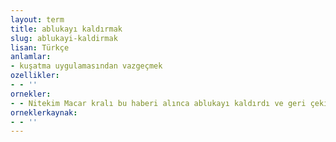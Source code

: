 ```yaml
---
layout: term
title: ablukayı kaldırmak
slug: ablukayi-kaldirmak
lisan: Türkçe
anlamlar:
- kuşatma uygulamasından vazgeçmek
ozellikler:
- - ''
ornekler:
- - Nitekim Macar kralı bu haberi alınca ablukayı kaldırdı ve geri çekildi.
orneklerkaynak:
- - ''
---
```

